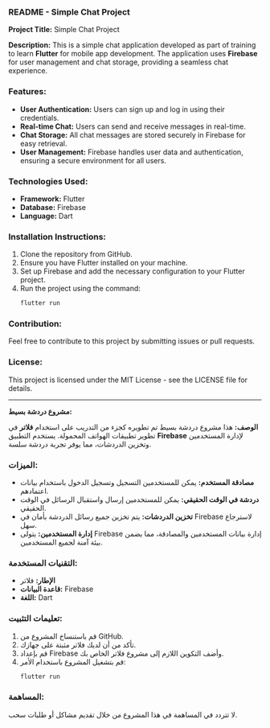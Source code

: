 ### README - Simple Chat Project

**Project Title:** Simple Chat Project

**Description:**
This is a simple chat application developed as part of training to learn **Flutter** for mobile app development. The application uses **Firebase** for user management and chat storage, providing a seamless chat experience.

### Features:
- **User Authentication:** Users can sign up and log in using their credentials.
- **Real-time Chat:** Users can send and receive messages in real-time.
- **Chat Storage:** All chat messages are stored securely in Firebase for easy retrieval.
- **User Management:** Firebase handles user data and authentication, ensuring a secure environment for all users.

### Technologies Used:
- **Framework:** Flutter
- **Database:** Firebase
- **Language:** Dart

### Installation Instructions:
1. Clone the repository from GitHub.
2. Ensure you have Flutter installed on your machine.
3. Set up Firebase and add the necessary configuration to your Flutter project.
4. Run the project using the command: 
   ```bash
   flutter run
   ```

### Contribution:
Feel free to contribute to this project by submitting issues or pull requests.

### License:
This project is licensed under the MIT License - see the LICENSE file for details.

---

**مشروع دردشة بسيط:**

**الوصف:**
هذا مشروع دردشة بسيط تم تطويره كجزء من التدريب على استخدام **فلاتر** في تطوير تطبيقات الهواتف المحمولة. يستخدم التطبيق **Firebase** لإدارة المستخدمين وتخزين الدردشات، مما يوفر تجربة دردشة سلسة.

### الميزات:
- **مصادقة المستخدم:** يمكن للمستخدمين التسجيل وتسجيل الدخول باستخدام بيانات اعتمادهم.
- **دردشة في الوقت الحقيقي:** يمكن للمستخدمين إرسال واستقبال الرسائل في الوقت الحقيقي.
- **تخزين الدردشات:** يتم تخزين جميع رسائل الدردشة بأمان في Firebase لاسترجاع سهل.
- **إدارة المستخدمين:** يتولى Firebase إدارة بيانات المستخدمين والمصادقة، مما يضمن بيئة آمنة لجميع المستخدمين.

### التقنيات المستخدمة:
- **الإطار:** فلاتر
- **قاعدة البيانات:** Firebase
- **اللغة:** Dart

### تعليمات التثبيت:
1. قم باستنساخ المشروع من GitHub.
2. تأكد من أن لديك فلاتر مثبتة على جهازك.
3. قم بإعداد Firebase وأضف التكوين اللازم إلى مشروع فلاتر الخاص بك.
4. قم بتشغيل المشروع باستخدام الأمر:
   ```bash
   flutter run
   ```

### المساهمة:
لا تتردد في المساهمة في هذا المشروع من خلال تقديم مشاكل أو طلبات سحب.
